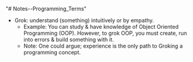 "# Notes--Programming_Terms" 

- Grok: understand (something) intuitively or by empathy.
  - Example: You can study & have knowledge of Object Oriented Programming (OOP). However, to grok OOP, you must create, run into errors & build something with it. 
  - Note: One could argue; experience is the only path to Groking a programming concept.
